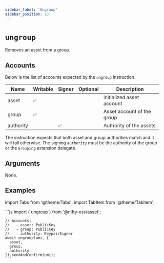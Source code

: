```yaml
---
sidebar_label: 'Ungroup'
sidebar_position: 13
---
```


# `ungroup`

Removes an asset from a group.

## Accounts

Below is the list of accounts expected by the `ungroup` instruction.

| Name             | Writable | Signer | Optional | Description |
|------------------|----------|--------|----------|-------------|
| asset            | ✅       |        |          | Initialized asset account |
| group            | ✅       |        |          | Asset account of the group |
| authority        |          | ✅     |          | Authority of the assets |

The instruction expects that both asset and group authorities match and it will fail otherwise. The signing `authority` must be the authority of the group or the `Grouping` extension delegate.

## Arguments

None.

## Examples

import Tabs from '@theme/Tabs';
import TabItem from '@theme/TabItem';

<Tabs>
  <TabItem value="javascript" label="JavaScript" default>
    ```js
    import { ungroup } from '@nifty-oss/asset';

    // Accounts:
    //   - asset: PublicKey
    //   - group: PublicKey
    //   - authority: KeypairSigner
    await ungroup(umi, {
      asset,
      group,
      authority
    }).sendAndConfirm(umi);
    ```
  </TabItem>
</Tabs>
